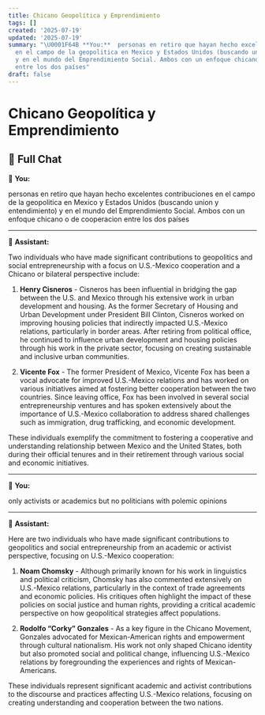 ```yaml
---
title: Chicano Geopolítica y Emprendimiento
tags: []
created: '2025-07-19'
updated: '2025-07-19'
summary: "\U0001F64B **You:**  personas en retiro que hayan hecho excelentes contribuciones
  en el campo de la geopolitica en Mexico y Estados Unidos (buscando union y entendimiento)
  y en el mundo del Emprendimiento Social. Ambos con un enfoque chicano o de cooperacion
  entre los dos países"
draft: false
---
```


# Chicano Geopolítica y Emprendimiento

## 🧠 Full Chat

🙋 **You:**

personas en retiro que hayan hecho excelentes contribuciones en el campo de la geopolitica en Mexico y Estados Unidos (buscando union y entendimiento) y en el mundo del Emprendimiento Social. Ambos con un enfoque chicano o de cooperacion entre los dos países

---

🤖 **Assistant:**

Two individuals who have made significant contributions to geopolitics and social entrepreneurship with a focus on U.S.-Mexico cooperation and a Chicano or bilateral perspective include:

1. **Henry Cisneros** - Cisneros has been influential in bridging the gap between the U.S. and Mexico through his extensive work in urban development and housing. As the former Secretary of Housing and Urban Development under President Bill Clinton, Cisneros worked on improving housing policies that indirectly impacted U.S.-Mexico relations, particularly in border areas. After retiring from political office, he continued to influence urban development and housing policies through his work in the private sector, focusing on creating sustainable and inclusive urban communities.

2. **Vicente Fox** - The former President of Mexico, Vicente Fox has been a vocal advocate for improved U.S.-Mexico relations and has worked on various initiatives aimed at fostering better cooperation between the two countries. Since leaving office, Fox has been involved in several social entrepreneurship ventures and has spoken extensively about the importance of U.S.-Mexico collaboration to address shared challenges such as immigration, drug trafficking, and economic development.

These individuals exemplify the commitment to fostering a cooperative and understanding relationship between Mexico and the United States, both during their official tenures and in their retirement through various social and economic initiatives.

---

🙋 **You:**

only activists or academics but no politicians with polemic opinions

---

🤖 **Assistant:**

Here are two individuals who have made significant contributions to geopolitics and social entrepreneurship from an academic or activist perspective, focusing on U.S.-Mexico cooperation:

1. **Noam Chomsky** - Although primarily known for his work in linguistics and political criticism, Chomsky has also commented extensively on U.S.-Mexico relations, particularly in the context of trade agreements and economic policies. His critiques often highlight the impact of these policies on social justice and human rights, providing a critical academic perspective on how geopolitical strategies affect populations.

2. **Rodolfo “Corky” Gonzales** - As a key figure in the Chicano Movement, Gonzales advocated for Mexican-American rights and empowerment through cultural nationalism. His work not only shaped Chicano identity but also promoted social and political change, influencing U.S.-Mexico relations by foregrounding the experiences and rights of Mexican-Americans.

These individuals represent significant academic and activist contributions to the discourse and practices affecting U.S.-Mexico relations, focusing on creating understanding and cooperation between the two nations.